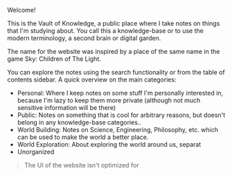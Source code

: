 Welcome!

This is the Vault of Knowledge, a public place where I take notes on things that I'm studying about. You call this a knowledge-base or to use the modern terminology, a second brain or digital garden.

The name for the website was inspired by a place of the same name in the game Sky: Children of The Light.

You can explore the notes using the search functionality or from the table of contents sidebar. A quick overview on the main categories:
- Personal: Where I keep notes on some stuff I'm personally interested in, because I'm lazy to keep them more private (although not much sensitive information will be there)
- Public: Notes on something that is cool for arbitrary reasons, but doesn't belong in any knowledge-base categories..
- World Building: Notes on Science, Engineering, Philosophy, etc. which can be used to make the world a better place.
- World Exploration: About exploring the world around us, separat
- Unorganized

> The UI of the website isn't optimized for 